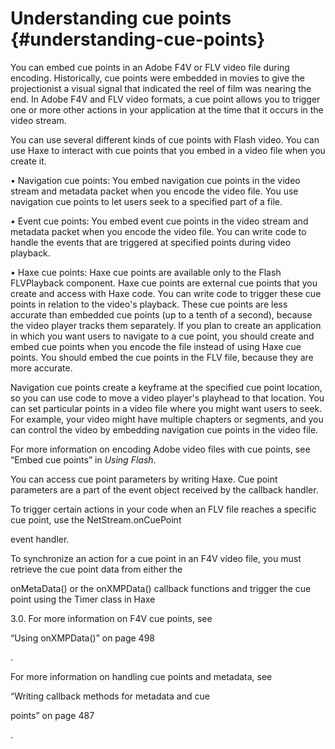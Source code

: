 # Understanding cue points {#understanding-cue-points}

You can embed cue points in an Adobe F4V or FLV video file during encoding. Historically, cue points were embedded in movies to give the projectionist a visual signal that indicated the reel of film was nearing the end. In Adobe F4V and FLV video formats, a cue point allows you to trigger one or more other actions in your application at the time that it occurs in the video stream.

You can use several different kinds of cue points with Flash video. You can use Haxe to interact with cue points that you embed in a video file when you create it.

• Navigation cue points: You embed navigation cue points in the video stream and metadata packet when you encode the video file. You use navigation cue points to let users seek to a specified part of a file.

• Event cue points: You embed event cue points in the video stream and metadata packet when you encode the video file. You can write code to handle the events that are triggered at specified points during video playback.

• Haxe cue points: Haxe cue points are available only to the Flash FLVPlayback component. Haxe cue points are external cue points that you create and access with Haxe code. You can write code to trigger these cue points in relation to the video&#039;s playback. These cue points are less accurate than embedded cue points (up to a tenth of a second), because the video player tracks them separately. If you plan to create an application in which you want users to navigate to a cue point, you should create and embed cue points when you encode the file instead of using Haxe cue points. You should embed the cue points in the FLV file, because they are more accurate.

Navigation cue points create a keyframe at the specified cue point location, so you can use code to move a video player&#039;s playhead to that location. You can set particular points in a video file where you might want users to seek. For example, your video might have multiple chapters or segments, and you can control the video by embedding navigation cue points in the video file.

For more information on encoding Adobe video files with cue points, see “Embed cue points” in _Using Flash_.

You can access cue point parameters by writing Haxe. Cue point parameters are a part of the event object received by the callback handler.

To trigger certain actions in your code when an FLV file reaches a specific cue point, use the NetStream.onCuePoint

event handler.

To synchronize an action for a cue point in an F4V video file, you must retrieve the cue point data from either the

onMetaData() or the onXMPData() callback functions and trigger the cue point using the Timer class in Haxe

3.0\. For more information on F4V cue points, see

“Using onXMPData()” on page 498

.

For more information on handling cue points and metadata, see

“Writing callback methods for metadata and cue

points” on page 487

.